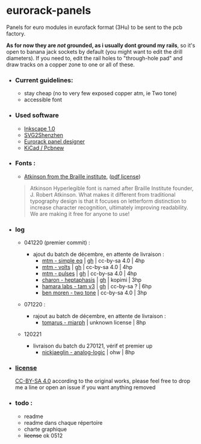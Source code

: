 # eurorack-panels
Panels for euro modules in eurofack format (3Hu) to be sent to the pcb factory. 

__As for now they are *not* grounded, as i usually dont ground my rails__, so it's open to banana jack sockets by default (you might want to edit the drill diameters). If you need to, edit the rail holes to "through-hole pad" and draw tracks on a copper zone to one or all of these.  

- ### Current guidelines: 
    - stay cheap (no to very few exposed copper atm, ie Two tone)
    - accessible font

-  ### Used software 
    - [Inkscape 1.0](http://inkscape.org/) 
    - [SVG2Shenzhen](https://github.com/badgeek/svg2shenzhen)
    - [Eurorack panel designer](https://github.com/THX2112/Eurorack-Panel-Designer)
    - [KiCad / Pcbnew](kicad-pcb.org/)

- ### Fonts : 
  - [Atkinson from the Braille institute](https://www.brailleinstitute.org/freefont), ([pdf license](https://www.brailleinstitute.org/wp-content/uploads/2020/11/Atkinson-Hyperlegible-Font-License-2020-1104.pdf))
  > Atkinson Hyperlegible font is named after Braille Institute founder, J. Robert Atkinson.  What makes it different from traditional typography design is that it focuses on letterform distinction to increase character recognition, ultimately improving readability.  We are making it free for anyone to use!

- ### log
  - 041220 (premier commit) : 
    - ajout du batch de décembre, en attente de livraison : 
      - [mtm - simple eq](https://www.musicthing.co.uk/pages/simpleeq.html) | [gh](https://github.com/TomWhitwell/SimpleEQ) | cc-by-sa 4.0 | 4hp
      - [mtm - volts](https://www.musicthing.co.uk/pages/volts.html) | [gh](https://github.com/TomWhitwell/Volts) | cc-by-sa 4.0 | 4hp
      - [mtm - pulses](https://www.musicthing.co.uk/pages/pulses.html) | [gh](https://github.com/TomWhitwell/Turing-Pulse-Expander) | cc-by-sa 4.0 | 4hp
      - [charon - heptaphasis](http://charon.sk/heptaphasis/) | [gh](https://github.com/charonme/heptaphasis) | kopimi | 3hp
      - [hamara labs - tam v3](https://www.modulargrid.net/e/other-unknown-hamara-labs-triple-attenuverter-mixer-v2-tam) | [gh](https://github.com/ishkabbible/TAM_V3) | cc-by-sa ? | 6hp
      - [ben moren - two tone](https://github.com/bmoren/two-tone) | cc-by-sa 4.0 | 3hp
      
  - 071220 :
    - rajout au batch de décembre, en attente de livraison : 
        - [tomarus - miarph](https://github.com/tomarus/midi2cv) | unknown license | 8hp
        
  - 120221
    - livraison du batch du 270121, vérif et premier up
      - [nickjaeglin - analog-logic](https://github.com/nickajeglin/Eurorack-pcbs#analog-logic) | ohw | 8hp

- ### [license](https://github.com/pierstu/eurorack-panels/blob/master/license) 
  [CC-BY-SA 4.0](https://creativecommons.org/licenses/by-sa/4.0/) according to the original works, please feel free to drop me a line or open an issue if you want anything removed

- ### todo : 
    - readme
    - readme dans chaque répertoire
    - charte graphique
    - ~~license~~ ok 0512 


